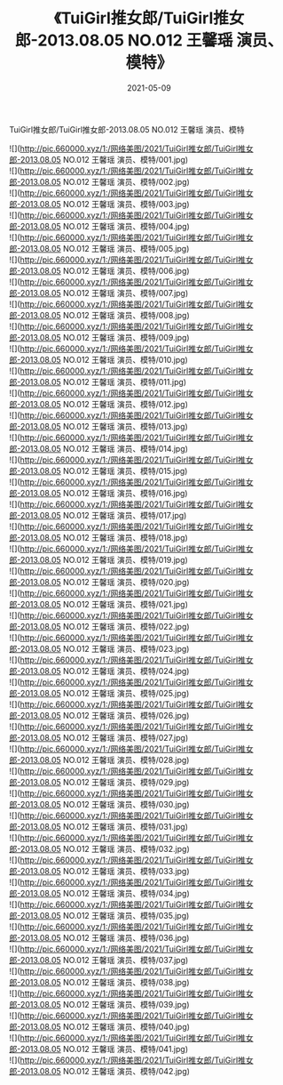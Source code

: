 ﻿---
layout: post
title:  《TuiGirl推女郎/TuiGirl推女郎-2013.08.05 NO.012 王馨瑶 演员、模特》
date:   2021-05-09
img: http://pic.660000.xyz/1:/网络美图/2021/TuiGirl推女郎/TuiGirl推女郎-2013.08.05 NO.012 王馨瑶 演员、模特/000.jpg
categories: [美女, 清纯, 唯美]
---

TuiGirl推女郎/TuiGirl推女郎-2013.08.05 NO.012 王馨瑶 演员、模特

 ![](http://pic.660000.xyz/1:/网络美图/2021/TuiGirl推女郎/TuiGirl推女郎-2013.08.05 NO.012 王馨瑶 演员、模特/001.jpg) <br>![](http://pic.660000.xyz/1:/网络美图/2021/TuiGirl推女郎/TuiGirl推女郎-2013.08.05 NO.012 王馨瑶 演员、模特/002.jpg) <br>![](http://pic.660000.xyz/1:/网络美图/2021/TuiGirl推女郎/TuiGirl推女郎-2013.08.05 NO.012 王馨瑶 演员、模特/003.jpg) <br>![](http://pic.660000.xyz/1:/网络美图/2021/TuiGirl推女郎/TuiGirl推女郎-2013.08.05 NO.012 王馨瑶 演员、模特/004.jpg) <br>![](http://pic.660000.xyz/1:/网络美图/2021/TuiGirl推女郎/TuiGirl推女郎-2013.08.05 NO.012 王馨瑶 演员、模特/005.jpg) <br>![](http://pic.660000.xyz/1:/网络美图/2021/TuiGirl推女郎/TuiGirl推女郎-2013.08.05 NO.012 王馨瑶 演员、模特/006.jpg) <br>![](http://pic.660000.xyz/1:/网络美图/2021/TuiGirl推女郎/TuiGirl推女郎-2013.08.05 NO.012 王馨瑶 演员、模特/007.jpg) <br>![](http://pic.660000.xyz/1:/网络美图/2021/TuiGirl推女郎/TuiGirl推女郎-2013.08.05 NO.012 王馨瑶 演员、模特/008.jpg) <br>![](http://pic.660000.xyz/1:/网络美图/2021/TuiGirl推女郎/TuiGirl推女郎-2013.08.05 NO.012 王馨瑶 演员、模特/009.jpg) <br>![](http://pic.660000.xyz/1:/网络美图/2021/TuiGirl推女郎/TuiGirl推女郎-2013.08.05 NO.012 王馨瑶 演员、模特/010.jpg) <br>![](http://pic.660000.xyz/1:/网络美图/2021/TuiGirl推女郎/TuiGirl推女郎-2013.08.05 NO.012 王馨瑶 演员、模特/011.jpg) <br>![](http://pic.660000.xyz/1:/网络美图/2021/TuiGirl推女郎/TuiGirl推女郎-2013.08.05 NO.012 王馨瑶 演员、模特/012.jpg) <br>![](http://pic.660000.xyz/1:/网络美图/2021/TuiGirl推女郎/TuiGirl推女郎-2013.08.05 NO.012 王馨瑶 演员、模特/013.jpg) <br>![](http://pic.660000.xyz/1:/网络美图/2021/TuiGirl推女郎/TuiGirl推女郎-2013.08.05 NO.012 王馨瑶 演员、模特/014.jpg) <br>![](http://pic.660000.xyz/1:/网络美图/2021/TuiGirl推女郎/TuiGirl推女郎-2013.08.05 NO.012 王馨瑶 演员、模特/015.jpg) <br>![](http://pic.660000.xyz/1:/网络美图/2021/TuiGirl推女郎/TuiGirl推女郎-2013.08.05 NO.012 王馨瑶 演员、模特/016.jpg) <br>![](http://pic.660000.xyz/1:/网络美图/2021/TuiGirl推女郎/TuiGirl推女郎-2013.08.05 NO.012 王馨瑶 演员、模特/017.jpg) <br>![](http://pic.660000.xyz/1:/网络美图/2021/TuiGirl推女郎/TuiGirl推女郎-2013.08.05 NO.012 王馨瑶 演员、模特/018.jpg) <br>![](http://pic.660000.xyz/1:/网络美图/2021/TuiGirl推女郎/TuiGirl推女郎-2013.08.05 NO.012 王馨瑶 演员、模特/019.jpg) <br>![](http://pic.660000.xyz/1:/网络美图/2021/TuiGirl推女郎/TuiGirl推女郎-2013.08.05 NO.012 王馨瑶 演员、模特/020.jpg) <br>![](http://pic.660000.xyz/1:/网络美图/2021/TuiGirl推女郎/TuiGirl推女郎-2013.08.05 NO.012 王馨瑶 演员、模特/021.jpg) <br>![](http://pic.660000.xyz/1:/网络美图/2021/TuiGirl推女郎/TuiGirl推女郎-2013.08.05 NO.012 王馨瑶 演员、模特/022.jpg) <br>![](http://pic.660000.xyz/1:/网络美图/2021/TuiGirl推女郎/TuiGirl推女郎-2013.08.05 NO.012 王馨瑶 演员、模特/023.jpg) <br>![](http://pic.660000.xyz/1:/网络美图/2021/TuiGirl推女郎/TuiGirl推女郎-2013.08.05 NO.012 王馨瑶 演员、模特/024.jpg) <br>![](http://pic.660000.xyz/1:/网络美图/2021/TuiGirl推女郎/TuiGirl推女郎-2013.08.05 NO.012 王馨瑶 演员、模特/025.jpg) <br>![](http://pic.660000.xyz/1:/网络美图/2021/TuiGirl推女郎/TuiGirl推女郎-2013.08.05 NO.012 王馨瑶 演员、模特/026.jpg) <br>![](http://pic.660000.xyz/1:/网络美图/2021/TuiGirl推女郎/TuiGirl推女郎-2013.08.05 NO.012 王馨瑶 演员、模特/027.jpg) <br>![](http://pic.660000.xyz/1:/网络美图/2021/TuiGirl推女郎/TuiGirl推女郎-2013.08.05 NO.012 王馨瑶 演员、模特/028.jpg) <br>![](http://pic.660000.xyz/1:/网络美图/2021/TuiGirl推女郎/TuiGirl推女郎-2013.08.05 NO.012 王馨瑶 演员、模特/029.jpg) <br>![](http://pic.660000.xyz/1:/网络美图/2021/TuiGirl推女郎/TuiGirl推女郎-2013.08.05 NO.012 王馨瑶 演员、模特/030.jpg) <br>![](http://pic.660000.xyz/1:/网络美图/2021/TuiGirl推女郎/TuiGirl推女郎-2013.08.05 NO.012 王馨瑶 演员、模特/031.jpg) <br>![](http://pic.660000.xyz/1:/网络美图/2021/TuiGirl推女郎/TuiGirl推女郎-2013.08.05 NO.012 王馨瑶 演员、模特/032.jpg) <br>![](http://pic.660000.xyz/1:/网络美图/2021/TuiGirl推女郎/TuiGirl推女郎-2013.08.05 NO.012 王馨瑶 演员、模特/033.jpg) <br>![](http://pic.660000.xyz/1:/网络美图/2021/TuiGirl推女郎/TuiGirl推女郎-2013.08.05 NO.012 王馨瑶 演员、模特/034.jpg) <br>![](http://pic.660000.xyz/1:/网络美图/2021/TuiGirl推女郎/TuiGirl推女郎-2013.08.05 NO.012 王馨瑶 演员、模特/035.jpg) <br>![](http://pic.660000.xyz/1:/网络美图/2021/TuiGirl推女郎/TuiGirl推女郎-2013.08.05 NO.012 王馨瑶 演员、模特/036.jpg) <br>![](http://pic.660000.xyz/1:/网络美图/2021/TuiGirl推女郎/TuiGirl推女郎-2013.08.05 NO.012 王馨瑶 演员、模特/037.jpg) <br>![](http://pic.660000.xyz/1:/网络美图/2021/TuiGirl推女郎/TuiGirl推女郎-2013.08.05 NO.012 王馨瑶 演员、模特/038.jpg) <br>![](http://pic.660000.xyz/1:/网络美图/2021/TuiGirl推女郎/TuiGirl推女郎-2013.08.05 NO.012 王馨瑶 演员、模特/039.jpg) <br>![](http://pic.660000.xyz/1:/网络美图/2021/TuiGirl推女郎/TuiGirl推女郎-2013.08.05 NO.012 王馨瑶 演员、模特/040.jpg) <br>![](http://pic.660000.xyz/1:/网络美图/2021/TuiGirl推女郎/TuiGirl推女郎-2013.08.05 NO.012 王馨瑶 演员、模特/041.jpg) <br>![](http://pic.660000.xyz/1:/网络美图/2021/TuiGirl推女郎/TuiGirl推女郎-2013.08.05 NO.012 王馨瑶 演员、模特/042.jpg) <br>